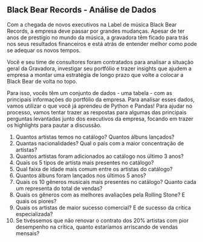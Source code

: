 
##  Black Bear Records - Análise de Dados

Com a chegada de novos executivos na Label de música Black Bear Records, a empresa deve passar por grandes mudanças. Apesar de ter anos de prestígio no mundo da música, a gravadora têm ficado para trás nos seus resultados financeiros e está atrás de entender melhor como pode se adequar os novos tempos.

Você e seu time de consultores foram contratados para analisar a situação geral da Gravadora, investigar seu portfólio e trazer insights que ajudem a empresa a montar uma estratégia de longo prazo que volte a colocar a Black Bear de volta no topo.

Para isso, vocês têm um conjunto de dados - uma tabela - com as principais informações do portfólio da empresa. Para analisar esses dados, vamos utilizar o que você já aprendeu de Python e Pandas! Para ajudar no processo, vamos tentar trazer as respostas para algumas das principais perguntas levantadas junto dos executivos da empresa, focando em trazer os highlights para pautar a discussão.


1) Quantos artistas temos no catálogo? Quantos álbuns lançados?
2) Quantas nacionalidades? Qual o país com a maior concentração de artistas?
3) Quantos artistas foram adicionados ao catálogo nos último 3 anos?
4) Quais os 5 tipos de artista mais presentes no catálogo?
5) Qual faixa de idade mais comum entre os artistas do catálogo?
6) Quantos álbuns foram lançados nos últimos 5 anos?
7) Quais os 10 gêneros musicais mais presentes no catálogo? Quanto cada um representa do total de vendas?
8) Quais os gêneros com as melhores avaliações pela Rolling Stone? E quais os piores?
9) Quais os artistas de maior sucesso comercial? E de sucesso da crítica especializada?
10) Se tivéssemos que não renovar o contrato dos 20% artistas com pior desempenho na crítica, quanto estaríamos arriscando de vendas mensais?

